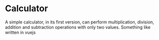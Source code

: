 # Calculator

A simple calculator, in its first version, can perform multiplication, division, addition and subtraction operations with only two values. Something like written in vuejs
